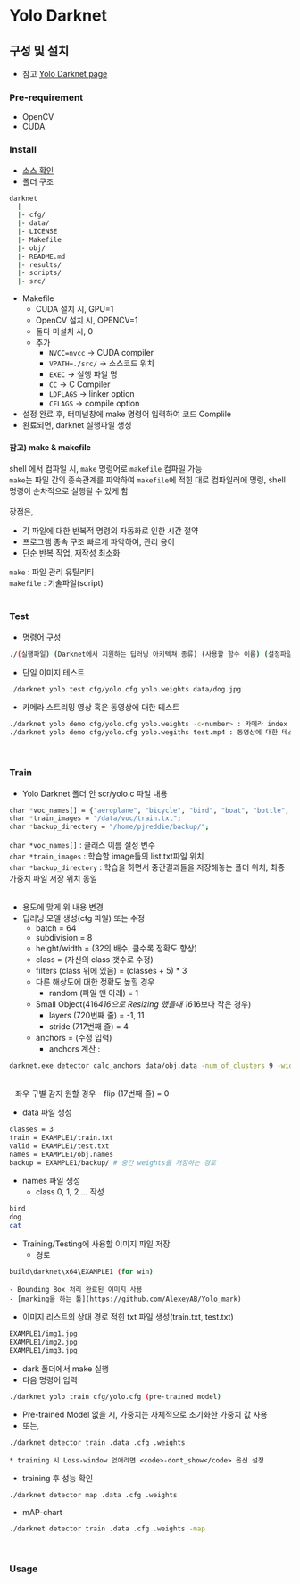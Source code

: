 # Yolo Darknet

## 구성 및 설치
- 참고
[Yolo Darknet page](https://pjreddie.com/darknet/yolo/)


### Pre-requirement
- OpenCV
- CUDA<br>

### Install
- [소스 확인](https://github.com/pjreddie/darknet)
- 폴더 구조
```sh
darknet
  |
  |- cfg/
  |- data/
  |- LICENSE
  |- Makefile
  |- obj/
  |- README.md
  |- results/
  |- scripts/ 
  |- src/
```
- Makefile
	- CUDA 설치 시, GPU=1
	- OpenCV 설치 시, OPENCV=1
	- 둘다 미설치 시, 0
	- 추가
		- `NVCC=nvcc`          -> CUDA compiler
		- `VPATH=./src/`       -> 소스코드 위치
		- `EXEC`               -> 실행 파일 명
		- `CC`                 -> C Compiler
		- `LDFLAGS`            -> linker option
		- `CFLAGS`             -> compile option
- 설정 완료 후, 터미널창에 make 명령어 입력하여 코드 Complile
- 완료되면, darknet 실행파일 생성

#### 참고) make & makefile
shell 에서 컴파일 시, `make` 명령어로 `makefile` 컴파일 가능 <br>
`make`는 파일 간의 종속관계를 파악하여 `makefile`에 적힌 대로 컴파일러에 명령, shell 명령이 순차적으로 실행될 수 있게 함 <br><br>
장점은,
- 각 파일에 대한 반복적 명령의 자동화로 인한 시간 절약
- 프로그램 종속 구조 빠르게 파악하여, 관리 용이
- 단순 반복 작업, 재작성 최소화

`make` : 파일 관리 유틸리티 <br>
`makefile` : 기술파일(script) <br><br>


### Test
- 명령어 구성
```sh
./(실행파일) (Darknet에서 지원하는 딥러닝 아키텍쳐 종류) (사용할 함수 이름) (설정파일) (가중치 파일, weights) (추가옵션)
```

- 단일 이미지 테스트
```sh
./darknet yolo test cfg/yolo.cfg yolo.weights data/dog.jpg
```

- 카메라 스트리밍 영상 혹은 동영상에 대한 테스트
```sh
./darknet yolo demo cfg/yolo.cfg yolo.weights -c<number> : 카메라 index number
./darknet yolo demo cfg/yolo.cfg yolo.wegiths test.mp4 : 동영상에 대한 테스트
```
<br>

### Train
- Yolo Darknet 폴더 안 scr/yolo.c 파일 내용
```sh
char *voc_names[] = {"aeroplane", "bicycle", "bird", "boat", "bottle", "bus", "car", "cat", "chair", "cow", "diningtable", "dog", "horse", "motorbike", "person", "pottedplant", "sheep", "sofa", "train", "tvmonitor"};
char *train_images = "/data/voc/train.txt";
char *backup_directory = "/home/pjreddie/backup/";
```

`char *voc_names[]` : 클래스 이름 설정 변수 <br>
`char *train_images` : 학습할 image들의 list.txt파일 위치 <br>
`char *backup_directory` : 학습을 하면서 중간결과들을 저장해놓는 폴더 위치, 최종 가중치 파일 저장 위치 동일 <br><br>

- 용도에 맞게 위 내용 변경
- 딥러닝 모델 생성(cfg 파일) 또는 수정
	- batch = 64
	- subdivision = 8
	- height/width = (32의 배수, 클수록 정확도 향상)
	- class = (자신의 class 갯수로 수정)
	- filters (class 위에 있음) = (classes + 5) * 3
	- 다른 해상도에 대한 정확도 높힐 경우
		- random (파일 맨 아래) = 1 
	- Small Object(416*416으로 Resizing 했을때 16*16보다 작은 경우)
		- layers (720번째 줄) = -1, 11
		- stride (717번째 줄) = 4
	- anchors = (수정 입력)
		- anchors 계산 :
```sh
darknet.exe detector calc_anchors data/obj.data -num_of_clusters 9 -width 416 -height 416
```
<br>
	- 좌우 구별 감지 원할 경우
		- flip (17번째 줄) = 0

- data 파일 생성
```sh
classes = 3 
train = EXAMPLE1/train.txt 
valid = EXAMPLE1/test.txt 
names = EXAMPLE1/obj.names 
backup = EXAMPLE1/backup/ # 중간 weights를 저장하는 경로
```
- names 파일 생성
	- class 0, 1, 2 ... 작성
```sh
bird
dog
cat
```
- Training/Testing에 사용할 이미지 파일 저장
	- 경로
```sh
build\darknet\x64\EXAMPLE1 (for win)
```
	- Bounding Box 처리 완료된 이미지 사용
	- [marking을 하는 툴](https://github.com/AlexeyAB/Yolo_mark)
- 이미지 리스트의 상대 경로 적힌 txt 파일 생성(train.txt, test.txt)
```sh
EXAMPLE1/img1.jpg
EXAMPLE1/img2.jpg
EXAMPLE1/img3.jpg
```
- dark 폴더에서 make 실행
- 다음 명령어 입력
```sh
./darknet yolo train cfg/yolo.cfg (pre-trained model)
```
- Pre-trained Model 없을 시, 가중치는 자체적으로 초기화한 가중치 값 사용
- 또는,
```sh
./darknet detector train .data .cfg .weights
```
	* training 시 Loss-window 없애려면 <code>-dont_show</code> 옵션 설정
- training 후 성능 확인
```sh
./darknet detector map .data .cfg .weights
```
- mAP-chart
```sh
./darknet detector train .data .cfg .weights -map
```

<br>


### Usage


















